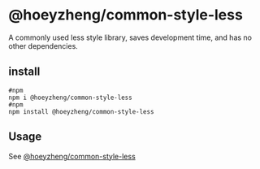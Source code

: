 # @hoeyzheng/common-style-less

A commonly used less style library, saves development time, and has no other dependencies.

## install
```shell
#npm
npm i @hoeyzheng/common-style-less
#npm
npm install @hoeyzheng/common-style-less
```

## Usage
See [@hoeyzheng/common-style-less](https://www.npmjs.com/package/@hoeyzheng/common-style-less)
